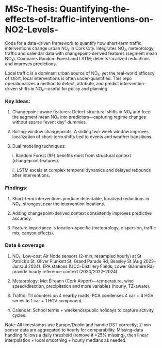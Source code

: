 # MSc-Thesis: Quantifying-the-effects-of-traffic-interventions-on-NO2-Levels-
Code for a data-driven framework to quantify how short-term traffic interventions change urban NO₂ in Cork City. Integrates NO₂, meteorology, traffic and calendar data with changepoint-derived features (segment mean NO₂). Compares Random Forest and LSTM; detects localized reductions and improves predictions.

Local traffic is a dominant urban source of NO₂, yet the real-world efficacy of short, local interventions is often under-quantified. This repo operationalizes a method to  detect, attribute, and predict intervention-driven shifts in NO₂—useful for policy and planning.
### Key Ideas:

1. Changepoint-aware features: Detect structural shifts in NO₂ and feed the segment mean NO₂ into predictors—capturing regime changes without sparse “event day” dummies. 

2. Rolling-window changepoints: A sliding two-week window improves localization of short-term shifts tied to events and weather transitions.

3. Dual modeling techniques:

      i. Random Forest (RF) benefits most from structural context (changepoint features).

      ii. LSTM excels at complex temporal dynamics and delayed rebounds after interventions.


### Findings:
1. Short-term interventions produce detectable, localized reductions in NO₂, strongest near the intervention locations.

2. Adding changepoint-derived context consistently improves predictive accuracy.

3. Feature importance is location-specific (meteorology, dispersion, traffic mix, canyon effects).


### Data & coverage

1. NO₂: Low-cost Air Node sensors (2-min, resampled hourly) at St Patrick’s St, Oliver Plunkett St, Grand Parade Rd, Beasley St (Aug 2023–Jun/Jul 2024). EPA stations (UCC–Distillery Fields; Lower Glanmire Rd) provide hourly reference context (2020/2022–2024). 

2. Meteorology: Met Éireann (Cork Airport)—temperature, wind speed/direction, precipitation and more variables (hourly, TZ-aware).

3. Traffic: TII counters on 4 nearby roads; PCA condenses 4 car + 4 HGV series to 1 car + 1 HGV component.

4. Calendar: School terms + weekends/public holidays to capture activity cycles. 

Note: All timestamps use Europe/Dublin and handle DST correctly; 2-min sensor data are aggregated to hourly for comparability. Missing-data handling follows a daily threshold (remove if >25% missing), then linear interpolation + local smoothing + hourly medians as needed. 

